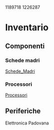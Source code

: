 1189718 
1226287
# Inventario
## Componenti
### Schede madri
[Schede_Madri](./schede_madri.md)

### Processori

[Processori](./processori.md)



## Periferiche

Elettronica Padovana
